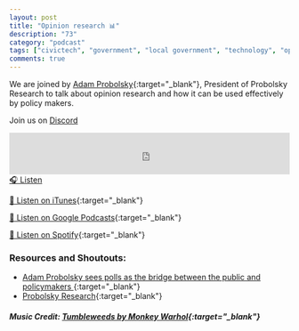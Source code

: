 ```yaml
---
layout: post
title: "Opinion research 📊"
description: "73"
category: "podcast"
tags: ["civictech", "government", "local government", "technology", "opinion research", "polling"]
comments: true
---
```


We are joined by [Adam Probolsky](https://twitter.com/AdamProbolsky){:target="_blank"}, President of Probolsky Research to talk about opinion research and how it can be used effectively by policy makers. 

Join us on [Discord](https://discord.gg/hECzBJh)

<iframe width="100%" height="75" scrolling="no" frameborder="no" allow="autoplay" src="https://w.soundcloud.com/player/?url=https%3A//api.soundcloud.com/tracks/1249269787%3Fsecret_token%3Ds-hmKtoGN1Dco&color=%23ff5500&auto_play=false&hide_related=false&show_comments=true&show_user=true&show_reposts=false&show_teaser=true&visual=true"></iframe>
<a href="https://soundcloud.com/user-227289754/73-opinion-research" target="_blank">🎧 Listen</a>

[📱 Listen on iTunes](https://itunes.apple.com/us/podcast/civic-tech-chat/id1350640468?mt=2){:target="_blank"}

[📱 Listen on Google Podcasts](https://podcasts.google.com/feed/aHR0cDovL2ZlZWRzLnNvdW5kY2xvdWQuY29tL3VzZXJzL3NvdW5kY2xvdWQ6dXNlcnM6Mzg4NTYyNjc2L3NvdW5kcy5yc3M?sa=X&ved=2ahUKEwjTu5ay5bHwAhUbUc0KHXJEA1UQ9sEGegQIARAC){:target="_blank"}

[📱 Listen on Spotify](https://open.spotify.com/show/1kbwPAi4thGOU43xFkehgT){:target="_blank"}

### Resources and Shoutouts:
- [Adam Probolsky sees polls as the bridge between the public and policymakers ](https://www.ocregister.com/2020/09/20/adam-probolsky-sees-polls-as-the-bridge-between-the-public-and-policymakers/){:target="_blank"}
- [Probolsky Research](https://www.probolskyresearch.com){:target="_blank"}

##### Music Credit: [Tumbleweeds by Monkey Warhol](http://freemusicarchive.org/music/Monkey_Warhol/Lonely_Hearts_Challenge/Monkey_Warhol_-_Tumbleweeds){:target="_blank"}

